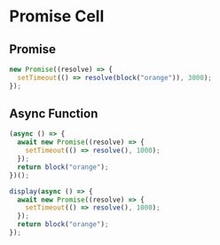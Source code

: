 # Promise Cell

## Promise

```js | dom
new Promise((resolve) => {
  setTimeout(() => resolve(block("orange")), 3000);
});
```

## Async Function

```js | dom
(async () => {
  await new Promise((resolve) => {
    setTimeout(() => resolve(), 1000);
  });
  return block("orange");
})();
```

```js | dom
display(async () => {
  await new Promise((resolve) => {
    setTimeout(() => resolve(), 1000);
  });
  return block("orange");
});
```
